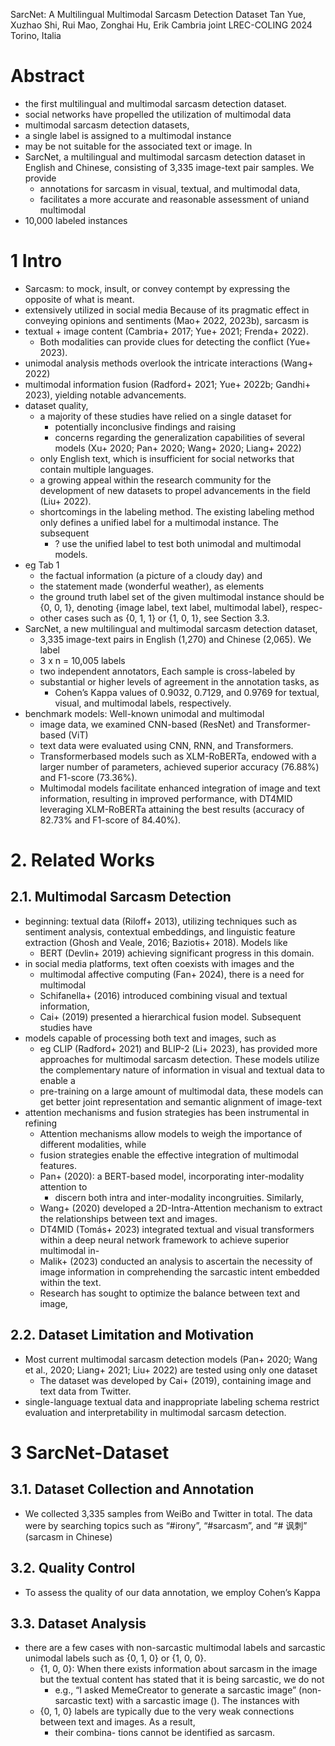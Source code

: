 SarcNet: A Multilingual Multimodal Sarcasm Detection Dataset
Tan Yue, Xuzhao Shi, Rui Mao, Zonghai Hu, Erik Cambria
joint LREC-COLING 2024 Torino, Italia

# Abstract

* the first multilingual and multimodal sarcasm detection dataset.
* social networks have propelled the utilization of multimodal data
* multimodal sarcasm detection datasets, 
* a single label is assigned to a multimodal instance
* may be not suitable for the associated text or image. In
* SarcNet, a multilingual and multimodal sarcasm detection dataset in English
  and Chinese, consisting of 3,335 image-text pair samples. We provide
  * annotations for sarcasm in visual, textual, and multimodal data,
  * facilitates a more accurate and reasonable assessment of uniand multimodal
* 10,000 labeled instances

# 1 Intro

* Sarcasm: to mock, insult, or convey contempt by expressing the opposite of
  what is meant. 
* extensively utilized in social media Because of its pragmatic effect in
  conveying opinions and sentiments (Mao+ 2022, 2023b), sarcasm is 
* textual + image content (Cambria+ 2017; Yue+ 2021; Frenda+ 2022).
  * Both modalities can provide clues for detecting the conflict (Yue+ 2023).
* unimodal analysis methods overlook the intricate interactions (Wang+ 2022)
* multimodal information fusion (Radford+ 2021; Yue+ 2022b; Gandhi+ 2023),
  yielding notable advancements.
* dataset quality, 
  * a majority of these studies have relied on a single dataset for
    * potentially inconclusive findings and raising 
    * concerns regarding the generalization capabilities of several models
      (Xu+ 2020; Pan+ 2020; Wang+ 2020; Liang+ 2022)
  * only English text, which is insufficient for social networks that contain
    multiple languages.
  * a growing appeal within the research community for the development of new
    datasets to propel advancements in the field (Liu+ 2022).
  * shortcomings in the labeling method. The existing labeling method only
    defines a unified label for a multimodal instance. The subsequent
    * ? use the unified label to test both unimodal and multimodal models.
* eg Tab 1
  * the factual information (a picture of a cloudy day) and 
  * the statement made (wonderful weather), as elements
  * the ground truth label set of the given multimodal instance should be
    {0, 0, 1}, denoting {image label, text label, multimodal label}, respec-
  * other cases such as {0, 1, 1} or {1, 0, 1}, see Section 3.3.
* SarcNet, a new multilingual and multimodal sarcasm detection dataset,
  * 3,335 image-text pairs in English (1,270) and Chinese (2,065). We label
  * 3 x n  = 10,005 labels
  * two independent annotators, Each sample is cross-labeled by
  * substantial or higher levels of agreement in the annotation tasks, as
    * Cohen’s Kappa values of 0.9032, 0.7129, and 0.9769 for textual, visual,
      and multimodal labels, respectively.
* benchmark models: Well-known unimodal and multimodal
  * image data, we examined CNN-based (ResNet) and Transformer-based (ViT)
  * text data were evaluated using CNN, RNN, and Transformers.
  * Transformerbased models such as XLM-RoBERTa, endowed with a larger
    number of parameters, achieved superior accuracy (76.88%) and F1-score
    (73.36%).
  * Multimodal models facilitate enhanced integration of image and text
    information, resulting in improved performance, with 
    DT4MID leveraging XLM-RoBERTa attaining the best results (accuracy of
    82.73% and F1-score of 84.40%).

# 2. Related Works

## 2.1. Multimodal Sarcasm Detection

* beginning: textual data (Riloff+ 2013), utilizing techniques such as
  sentiment analysis, contextual embeddings, and linguistic feature extraction
  (Ghosh and Veale, 2016; Baziotis+ 2018). Models like 
  * BERT (Devlin+ 2019) achieving significant progress in this domain.
* in social media platforms, text often coexists with images and the
  * multimodal affective computing (Fan+ 2024), there is a need for multimodal
  * Schifanella+ (2016) introduced combining visual and textual information,
  * Cai+ (2019) presented a hierarchical fusion model. Subsequent studies have
* models capable of processing both text and images, such as 
  * eg CLIP (Radford+ 2021) and BLIP-2 (Li+ 2023), has provided more
    approaches for multimodal sarcasm detection. These models utilize the
    complementary nature of information in visual and textual data to enable a
  * pre-training on a large amount of multimodal data, these models can get
    better joint representation and semantic alignment of image-text
* attention mechanisms and fusion strategies has been instrumental in refining
  * Attention mechanisms allow models to weigh the importance of different
    modalities, while 
  * fusion strategies enable the effective integration of multimodal features.
  * Pan+ (2020): a BERT-based model, incorporating inter-modality attention to
    * discern both intra and inter-modality incongruities. Similarly, 
  * Wang+ (2020) developed a 2D-Intra-Attention mechanism to extract the
    relationships between text and images.
  * DT4MID (Tomás+ 2023) integrated textual and visual transformers within a
    deep neural network framework to achieve superior multimodal in-
  * Malik+ (2023) conducted an analysis to ascertain the necessity of image
    information in comprehending the sarcastic intent embedded within the
    text. 
  * Research has sought to optimize the balance between text and image,

## 2.2. Dataset Limitation and Motivation

* Most current multimodal sarcasm detection models (Pan+ 2020; Wang et al.,
  2020; Liang+ 2021; Liu+ 2022) are tested using only one dataset
  * The dataset was developed by Cai+ (2019), containing image and text data
    from Twitter.
* single-language textual data and inappropriate labeling schema restrict
  evaluation and interpretability in multimodal sarcasm detection.

# 3 SarcNet-Dataset

## 3.1. Dataset Collection and Annotation

* We collected 3,335 samples from WeiBo and Twitter in total. The data were
  by searching topics such as “#irony”, “#sarcasm”, and
  “# 讽刺” (sarcasm in Chinese)

## 3.2. Quality Control

* To assess the quality of our data annotation, we employ Cohen’s Kappa

## 3.3. Dataset Analysis

* there are a few cases with
  non-sarcastic multimodal labels and sarcastic unimodal labels such as
  {0, 1, 0} or {1, 0, 0}. 
  * {1, 0, 0}: When there exists information about sarcasm in the image
    but the textual content has stated that it is being sarcastic, we do not
    * e.g., “I asked MemeCreator to generate a sarcastic image” (non-sarcastic
      text) with a sarcastic image (). The instances with 
  * {0, 1, 0} labels are typically due to the
    very weak connections between text and images. As a result, 
    * their combina- tions cannot be identified as sarcasm.
